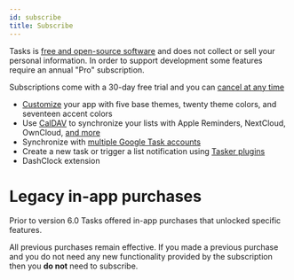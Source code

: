 ```yaml
---
id: subscribe
title: Subscribe
---
```


Tasks is [free and open-source software](https://en.wikipedia.org/wiki/Free_and_open-source_software) and does not collect or sell your personal information. In order to support development some features require an annual "Pro" subscription.

Subscriptions come with a 30-day free trial and you can [cancel at any time](https://support.google.com/googleplay/answer/7018481)

* [Customize](themes.md) your app with five base themes, twenty theme colors, and seventeen accent colors
* Use [CalDAV](caldav_intro.md) to synchronize your lists with Apple Reminders, NextCloud, OwnCloud, [and more](caldav_create_account.md) 
* Synchronize with [multiple Google Task accounts](google_tasks_setup.md)
* Create a new task or trigger a list notification using [Tasker plugins](tasker.md)
* DashClock extension

# Legacy in-app purchases

Prior to version 6.0 Tasks offered in-app purchases that unlocked specific features.

All previous purchases remain effective. If you made a previous purchase and you do not need any new functionality provided by the subscription then you **do not** need to subscribe.